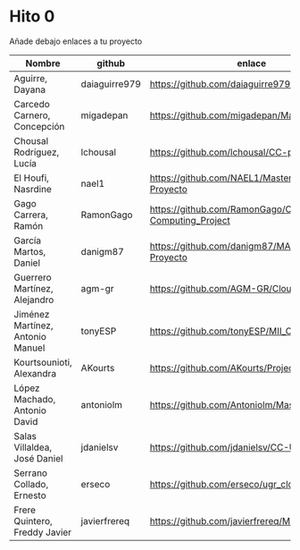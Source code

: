 # Hito 0

Añade debajo enlaces a tu proyecto

| Nombre                           | github     | enlace  | version |
|----------------------------------|------------|---------|---------|
| Aguirre, Dayana                  | daiaguirre979 |https://github.com/daiaguirre979/CC-Master         |2         |
| Carcedo Carnero, Concepción      | migadepan  | https://github.com/migadepan/Master_CC        |    3    |
| Chousal Rodríguez, Lucía         | lchousal   |https://github.com/lchousal/CC-proyecto |1|
| El Houfi, Nasrdine               | nael1      | https://github.com/NAEL1/Master-CC-Proyecto        | 1        |
| Gago Carrera, Ramón              | RamonGago  | https://github.com/RamonGago/Cloud-Computing_Project | 1 |
| García Martos, Daniel            | danigm87   |https://github.com/danigm87/MASTERII-CC-Proyecto         |  1       |
| Guerrero Martínez, Alejandro     | agm-gr     | https://github.com/AGM-GR/CloudComputing | 2 |
| Jiménez Martínez, Antonio Manuel | tonyESP    | https://github.com/tonyESP/MII_CC_Proyecto | 1 |
| Kourtsounioti, Alexandra         | AKourts    | https://github.com/AKourts/Project_CC | 1 |
| López Machado, Antonio David     | antoniolm  | https://github.com/Antoniolm/Master-CC | 1 |
| Salas Villaldea, José Daniel     | jdanielsv  | https://github.com/jdanielsv/CC-UGR | 3 |
| Serrano Collado, Ernesto         | erseco     | https://github.com/erseco/ugr_cloud_computing | 1 |
| Frere Quintero, Freddy Javier| javierfrereq| https://github.com/javierfrereq/MII_CC_Proyecto | 1 |


